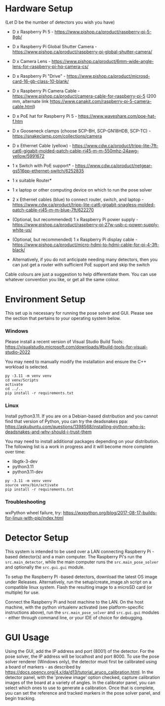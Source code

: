 # Hardware Setup

(Let D be the number of detectors you wish you have)

- D x Raspberry Pi 5 - https://www.pishop.ca/product/raspberry-pi-5-8gb/
- D x Raspberry Pi Global Shutter Camera - https://www.pishop.ca/product/raspberry-pi-global-shutter-camera/
- D x Camera Lens - https://www.pishop.ca/product/6mm-wide-angle-lens-for-raspberry-pi-hq-camera-cs/
- D x Raspberry Pi "Drive" - https://www.pishop.ca/product/microsd-card-16-gb-class-10-blank/
- D x Raspberry Pi Camera Cable - https://www.pishop.ca/product/camera-cable-for-raspberry-pi-5 (200 mm, alternate link https://www.canakit.com/raspberry-pi-5-camera-cable.html)
- D x PoE hat for Raspberry Pi 5 - https://www.waveshare.com/poe-hat-f.htm
- D x Gooseneck clamps (choose SCP-BH, SCP-GN18HDB, SCP-TC) - https://snakeclamp.com/collections/camera
- D x Ethernet Cable (yellow) - https://www.cdw.ca/product/tripp-lite-7ft-cat6-gigabit-molded-patch-cable-rj45-m-m-550mhz-24awg-yellow/5991672

- 1 x Switch with PoE support* - https://www.cdw.ca/product/netgear-gs516pp-ethernet-switch/6252835
- 1 x suitable Router*
- 1 x laptop or other computing device on which to run the pose solver
- 2 x Ethernet cables (blue) to connect router, switch, and laptop - https://www.cdw.ca/product/tripp-lite-cat6-gigabit-snagless-molded-patch-cable-rj45-m-m-blue-7ft/622270
- (Optional, but recommended) 1 x Raspberry Pi power supply - https://www.pishop.ca/product/raspberry-pi-27w-usb-c-power-supply-white-us/
- (Optional, but recommended) 1 x Raspberry Pi display cable - https://www.pishop.ca/product/micro-hdmi-to-hdmi-cable-for-pi-4-3ft-black/

* Alternatively, if you do not anticipate needing many detectors, then you can just get a router with sufficient PoE support and skip the switch

Cable colours are just a suggestion to help differentiate them. You can use whatever convention you like, or get all the same colour.

# Environment Setup

This set up is necessary for running the pose solver and GUI. Please see the section that pertains to your operating system below.

### Windows

Please install a recent version of Visual Studio Build Tools: https://visualstudio.microsoft.com/downloads/#build-tools-for-visual-studio-2022

You may need to manually modify the installation and ensure the C++ workload is selected.

```
py -3.11 -m venv venv
cd venv/Scripts
activate
cd ../..
pip install -r requirements.txt
```

### Linux

Install python3.11. If you are on a Debian-based distribution and you cannot find that version of Python, you can try the deadsnakes ppa: https://askubuntu.com/questions/1398568/installing-python-who-is-deadsnakes-and-why-should-i-trust-them

You may need to install additional packages depending on your distribution. The following list is a work in progress and it will become more complete over time:
- libgtk-3-dev
- python3.11
- python3.11-dev

```
py -3.11 -m venv venv
source venv/bin/activate
pip install -r requirements.txt
```

### Troubleshooting

wxPython wheel failure, try: https://wxpython.org/blog/2017-08-17-builds-for-linux-with-pip/index.html


# Detector Setup

This system is intended to be used over a LAN connecting Raspberry Pi -based detector(s) and a main computer. The Raspberry Pi's run the ```src.main_detector```, while the main computer runs the ```src.main_pose_solver``` and optionally the ```src.gui.gui``` module.

To setup the Raspberry Pi -based detectors, download the latest OS image under Releases. Alternatively, run the setup/create_image.sh script on a compatible linux system. Flash the resulting image to a microSD card (or multiple) for use.

Connect the Raspberry Pi and host machine to the LAN. On the host machine, with the python virtualenv activated (see platform-specific instructions above), run the ```src.main_pose_solver``` and ```src.gui.gui``` modules - either through command line, or your IDE of choice for debugging. 

# GUI Usage

Using the GUI, add the IP address and port (8001) of the detector. For the pose solver, the IP address will be localhost and port 8000. To use the pose solver renderer (Windows only), the detector must first be calibrated using a board of markers - as described by https://docs.opencv.org/4.x/da/d13/tutorial_aruco_calibration.html. In the detector panel, with the 'preview image' option checked, capture calibration images of the board at a variety of angles. In the calibrator panel, you can select which ones to use to generate a calibration. Once that is complete, you can set the reference and tracked markers in the pose solver panel, and begin tracking. 

